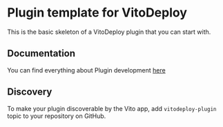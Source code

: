 # Plugin template for VitoDeploy

This is the basic skeleton of a VitoDeploy plugin that you can start with.

## Documentation

You can find everything about Plugin development [here](https://vitodeploy.com/docs/plugins)

## Discovery

To make your plugin discoverable by the Vito app, add `vitodeploy-plugin` topic to your repository on GitHub.
